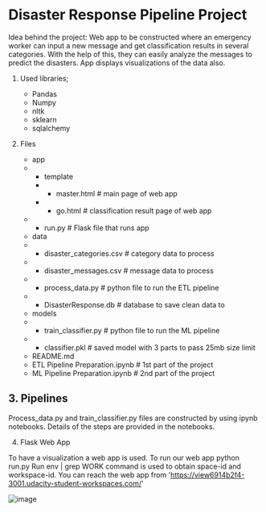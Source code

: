 # Disaster Response Pipeline Project

Idea behind the project:
    Web app to be constructed where an emergency worker can input a new message and get classification results in several categories. With the help of this, they can easily analyze the messages to predict the disasters. App displays visualizations of the data also.
     
1. Used libraries;
    - Pandas
    - Numpy
    - nltk
    - sklearn
    - sqlalchemy

2. Files
    - app
    -   * template
        *   * master.html # main page of web app
        *   * go.html # classification result page of web app
    -   * run.py # Flask file that runs app
    - data
    -   * disaster_categories.csv # category data to process
    -   * disaster_messages.csv # message data to process
    -   * process_data.py # python file to run the ETL pipeline
    -   * DisasterResponse.db # database to save clean data to
    - models
    -   * train_classifier.py # python file to run the ML pipeline
    -   * classifier.pkl # saved model with 3 parts to pass 25mb size limit
    - README.md
    - ETL Pipeline Preparation.ipynb # 1st part of the project
    - ML Pipeline Preparation.ipynb # 2nd part of the project

## 3. Pipelines

Process_data.py and train_classifier.py files are constructed by using ipynb notebooks. Details of the steps are provided in the notebooks.

4. Flask Web App

To have a visualization a web app is used. To run our web app python run.py Run env | grep WORK command is used to obtain space-id and workspace-id.
You can reach the web app from 'https://view6914b2f4-3001.udacity-student-workspaces.com/'
    
![image](https://user-images.githubusercontent.com/26851673/115455489-b1307080-a22a-11eb-9f8e-5c177262480f.png)

